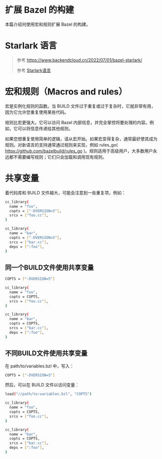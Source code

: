 # 扩展 Bazel 的构建

本篇介绍何使用宏和规则扩展 Bazel 的构建。

# Starlark 语言

> 参考 <a href="https://www.backendcloud.cn/2022/07/01/bazel-starlark/" target="_blank">https://www.backendcloud.cn/2022/07/01/bazel-starlark/</a>
>
> 参考 [Starlark语言](./bazel-starlark.md)


# 宏和规则（Macros and rules）

宏是实例化规则的函数。当 BUILD 文件过于重复或过于复杂时，它就非常有用，因为它允许您重复使用某些代码。

规则比宏更强大。它可以访问 Bazel 内部信息，并完全掌控将要处理的内容。例如，它可以将信息传递给其他规则。

如果您想重复使用简单的逻辑，请从宏开始。如果宏变得复杂，通常最好使其成为规则。对新语言的支持通常通过规则来实现，例如 rules_go( https://github.com/bazelbuild/rules_go )。规则适用于高级用户，大多数用户永远都不需要编写规则；它们只会加载和调用现有规则。

# 共享变量

着代码库和 BUILD 文件越大，可能会注意到一些重复项，例如：
```bash
cc_library(
  name = "foo",
  copts = ["-DVERSION=5"],
  srcs = ["foo.cc"],
)

cc_library(
  name = "bar",
  copts = ["-DVERSION=5"],
  srcs = ["bar.cc"],
  deps = [":foo"],
)
```

## 同一个BUILD文件使用共享变量
```bash
COPTS = ["-DVERSION=5"]

cc_library(
  name = "foo",
  copts = COPTS,
  srcs = ["foo.cc"],
)

cc_library(
  name = "bar",
  copts = COPTS,
  srcs = ["bar.cc"],
  deps = [":foo"],
)
```

## 不同BUILD文件使用共享变量

在 path/to/variables.bzl 中，写入：

```bash
COPTS = ["-DVERSION=5"]
```

然后，可以在 BUILD 文件以访问变量：

```bash
load("//path/to:variables.bzl", "COPTS")

cc_library(
  name = "foo",
  copts = COPTS,
  srcs = ["foo.cc"],
)

cc_library(
  name = "bar",
  copts = COPTS,
  srcs = ["bar.cc"],
  deps = [":foo"],
)
```